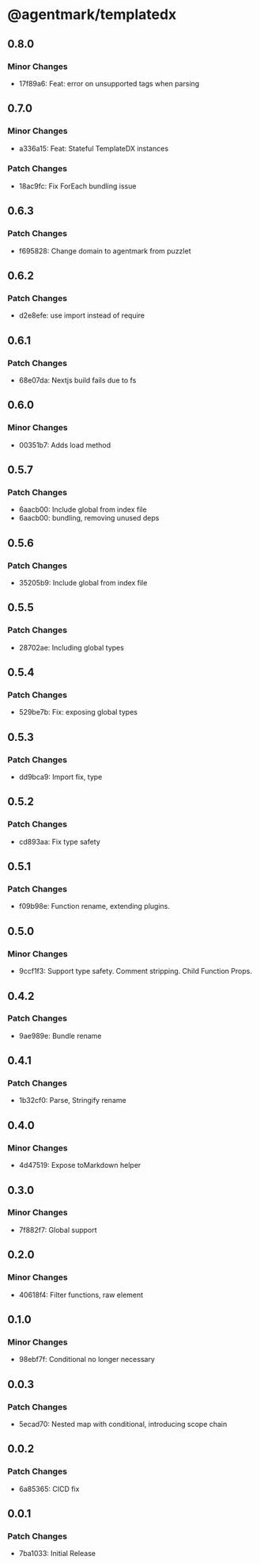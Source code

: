 # @agentmark/templatedx

## 0.8.0

### Minor Changes

- 17f89a6: Feat: error on unsupported tags when parsing

## 0.7.0

### Minor Changes

- a336a15: Feat: Stateful TemplateDX instances

### Patch Changes

- 18ac9fc: Fix ForEach bundling issue

## 0.6.3

### Patch Changes

- f695828: Change domain to agentmark from puzzlet

## 0.6.2

### Patch Changes

- d2e8efe: use import instead of require

## 0.6.1

### Patch Changes

- 68e07da: Nextjs build fails due to fs

## 0.6.0

### Minor Changes

- 00351b7: Adds load method

## 0.5.7

### Patch Changes

- 6aacb00: Include global from index file
- 6aacb00: bundling, removing unused deps

## 0.5.6

### Patch Changes

- 35205b9: Include global from index file

## 0.5.5

### Patch Changes

- 28702ae: Including global types

## 0.5.4

### Patch Changes

- 529be7b: Fix: exposing global types

## 0.5.3

### Patch Changes

- dd9bca9: Import fix, type

## 0.5.2

### Patch Changes

- cd893aa: Fix type safety

## 0.5.1

### Patch Changes

- f09b98e: Function rename, extending plugins.

## 0.5.0

### Minor Changes

- 9ccf1f3: Support type safety. Comment stripping. Child Function Props.

## 0.4.2

### Patch Changes

- 9ae989e: Bundle rename

## 0.4.1

### Patch Changes

- 1b32cf0: Parse, Stringify rename

## 0.4.0

### Minor Changes

- 4d47519: Expose toMarkdown helper

## 0.3.0

### Minor Changes

- 7f882f7: Global support

## 0.2.0

### Minor Changes

- 40618f4: Filter functions, raw element

## 0.1.0

### Minor Changes

- 98ebf7f: Conditional no longer necessary

## 0.0.3

### Patch Changes

- 5ecad70: Nested map with conditional, introducing scope chain

## 0.0.2

### Patch Changes

- 6a85365: CICD fix

## 0.0.1

### Patch Changes

- 7ba1033: Initial Release
